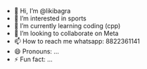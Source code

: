 - 👋 Hi, I’m @likibagra
- 👀 I’m interested in sports
- 🌱 I’m currently learning coding (cpp)
- 💞️ I’m looking to collaborate on Meta
- 📫 How to reach me whatsapp: 8822361141
- 😄 Pronouns: ...
- ⚡ Fun fact: ...

<!---
likibagra/likibagra is a ✨ special ✨ repository because its `README.md` (this file) appears on your GitHub profile.
You can click the Preview link to take a look at your changes.
--->
